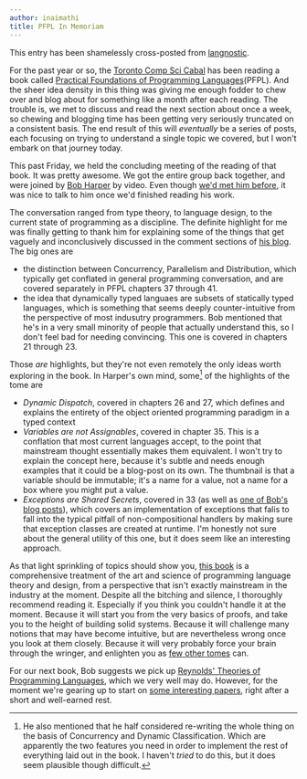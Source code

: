 ```yaml
---
author: inaimathi
title: PFPL In Memoriam
---
```

This entry has been shamelessly cross-posted from [langnostic](http://langnostic.inaimathi.ca/posts/pfpl-in-memoriam).

For the past year or so, the [Toronto Comp Sci Cabal](http://compscicabal.github.io/) has been reading a book called [Practical Foundations of Programming Languages](https://www.cs.cmu.edu/~rwh/pfpl/2nded.pdf)(PFPL). And the sheer idea density in this thing was giving me enough fodder to chew over and blog about for something like a month after each reading. The trouble is, we met to discuss and read the next section about once a week, so chewing and blogging time has been getting very seriously truncated on a consistent basis. The end result of this will _eventually_ be a series of posts, each focusing on trying to understand a single topic we covered, but I won't embark on that journey today.

This past Friday, we held the concluding meeting of the reading of that book. It was pretty awesome. We got the entire group back together, and were joined by [Bob Harper](https://existentialtype.wordpress.com/) by video. Even though [we'd met him before](/posts/arbitrary-update-5892#the-toronto-computer-science-reading-group-meets-bob-harper), it was nice to talk to him once we'd finished reading his work.

The conversation ranged from type theory, to language design, to the current state of programming as a discipline. The definite highlight for me was finally getting to thank him for explaining some of the things that get vaguely and inconclusively discussed in the comment sections of [his blog](https://existentialtype.wordpress.com/). The big ones are

- the distinction between Concurrency, Parallelism and Distribution, which typically get conflated in general programming conversation, and are covered separately in PFPL chapters 37 through 41.
- the idea that dynamically typed languaes are subsets of statically typed languages, which is something that seems deeply counter-intuitive from the perspective of most indusutry programmers. Bob mentioned that he's in a very small minority of people that actually understand this, so I don't feel bad for needing convincing. This one is covered in chapters 21 through 23.

Those _are_ highlights, but they're not even remotely the only ideas worth exploring in the book. In Harper's own mind, some[^he-also-mentioned] of the highlights of the tome are

- *Dynamic Dispatch*, covered in chapters 26 and 27, which defines and explains the entirety of the object oriented programming paradigm in a typed context
- *Variables are not Assignables*, covered in chapter 35. This is a conflation that most current languages accept, to the point that mainstream thought essentially makes them equivalent. I won't try to explain the concept here, because it's subtle and needs enough examples that it could be a blog-post on its own. The thumbnail is that a variable should be immutable; it's a name for a value, not a name for a box where you might put a value.
- *Exceptions are Shared Secrets*, covered in 33 (as well as [one of Bob's blog posts](https://existentialtype.wordpress.com/2012/12/03/exceptions-are-shared-secrets/)), which covers an implementation of exceptions that falis to fall into the typical pitfall of non-compositional handlers by making sure that exception classes are created at runtime. I'm honestly not sure about the general utility of this one, but it does seem like an interesting approach.

[^he-also-mentioned]: He also mentioned that he half considered re-writing the whole thing on the basis of Concurrency and Dynamic Classification. Which are apparently the two features you need in order to implement the rest of everything laid out in the book. I haven't _tried_ to do this, but it does seem plausible though difficult.

As that light sprinkling of topics should show you, [this book](https://www.cs.cmu.edu/~rwh/pfpl/2nded.pdf) is a comprehensive treatment of the art and science of programming language theory and design, from a perspective that isn't exactly mainstream in the industry at the moment. Despite all the bitching and silence, I thoroughly recommend reading it. Especially if you think you couldn't handle it at the moment. Because it will start you from the very basics of proofs, and take you to the height of building solid systems. Because it will challenge many notions that may have become intuitive, but are nevertheless wrong once you look at them closely. Because it will very probably force your brain through the wringer, and enlighten you as [few other tomes](https://mitpress.mit.edu/sicp/) can.

For our next book, Bob suggests we pick up [Reynolds' Theories of Programming Languages](https://www.amazon.ca/Theories-Programming-Languages-Author-Reynolds/dp/B010BEQ4EA?keywords=theories+of+programming+languages), which we very well may do. However, for the moment we're gearing up to start on [some interesting papers](https://github.com/CompSciCabal/SMRTYPRTY/issues?q=is%3Aissue+is%3Aopen+sort%3Areactions-%2B1-desc), right after a short and well-earned rest.
